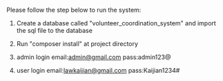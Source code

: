 Please follow the step below to run the system:

1. Create a database called "volunteer_coordination_system" and import the sql file to the database

2. Run "composer install" at project directory

3. admin login
   email:admin@gmail.com pass:admin123@

4. user login
   email:lawkaijian@gmail.com   pass:Kaijian1234#
